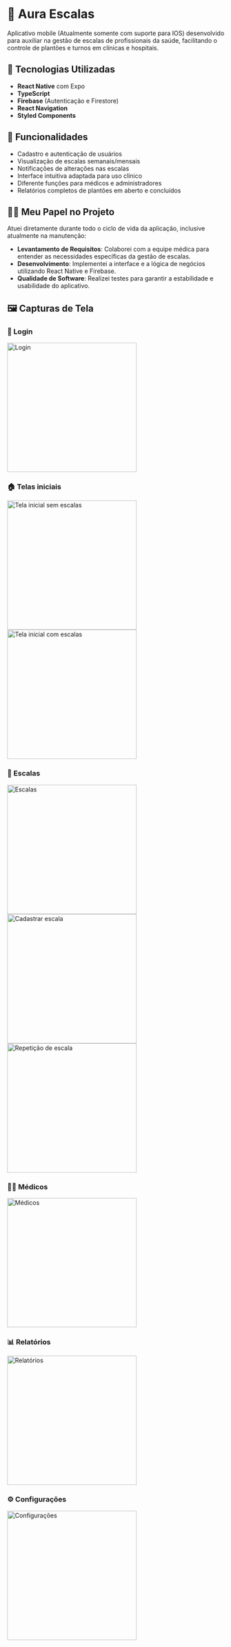 # 📅 Aura Escalas

Aplicativo mobile (Atualmente somente com suporte para IOS) desenvolvido para auxiliar na gestão de escalas de profissionais da saúde, facilitando o controle de plantões e turnos em clínicas e hospitais.

## 🚀 Tecnologias Utilizadas

- **React Native** com Expo
- **TypeScript**
- **Firebase** (Autenticação e Firestore)
- **React Navigation**
- **Styled Components**

## 🧩 Funcionalidades

- Cadastro e autenticação de usuários
- Visualização de escalas semanais/mensais
- Notificações de alterações nas escalas
- Interface intuitiva adaptada para uso clínico
- Diferente funções para médicos e administradores
- Relatórios completos de plantões em aberto e concluídos

## 👨‍💻 Meu Papel no Projeto

Atuei diretamente durante todo o ciclo de vida da aplicação, inclusive atualmente na manutenção:

- **Levantamento de Requisitos**: Colaborei com a equipe médica para entender as necessidades específicas da gestão de escalas.
- **Desenvolvimento**: Implementei a interface e a lógica de negócios utilizando React Native e Firebase.
- **Qualidade de Software**: Realizei testes para garantir a estabilidade e usabilidade do aplicativo.

## 🖼️ Capturas de Tela

### 🔐 Login

<img src="assets/images/1.jpg" alt="Login" width="300"/>

### 🏠 Telas iniciais

<img src="assets/images/2.jpg" alt="Tela inicial sem escalas" width="300"/>
<img src="assets/images/3.jpg" alt="Tela inicial com escalas" width="300"/>

### 📅 Escalas

<img src="assets/images/4.jpg" alt="Escalas" width="300"/>
<img src="assets/images/5.jpg" alt="Cadastrar escala" width="300"/>
<img src="assets/images/6.jpg" alt="Repetição de escala" width="300"/>

### 👨‍⚕️ Médicos

<img src="assets/images/7.jpg" alt="Médicos" width="300"/>

### 📊 Relatórios

<img src="assets/images/8.jpg" alt="Relatórios" width="300"/>

### ⚙️ Configurações

<img src="assets/images/9.jpg" alt="Configurações" width="300"/>
